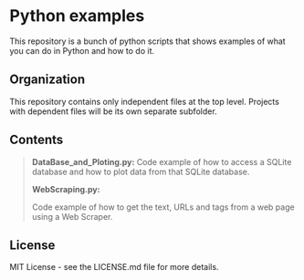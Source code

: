 # Python examples
  This repository is a bunch of python scripts that shows examples of what you can do in Python and how to do it.

## Organization
  This repository contains only independent files at the top level. 
  Projects with dependent files will be its own separate subfolder.
  
## Contents
> **DataBase_and_Ploting.py:**
    Code example of how to access a SQLite database and how to plot data from that SQLite database.
>
>
> **WebScraping.py:**
>
> Code example of how to get the text, URLs and tags from a web page using a Web Scraper.

## License
  MIT License - see the LICENSE.md file for more details.
